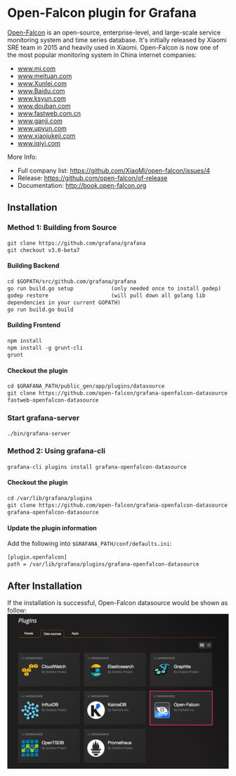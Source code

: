 # Open-Falcon plugin for Grafana

[Open-Falcon](https://github.com/open-falcon/open-falcon) is an open-source, enterprise-level, and large-scale service monitoring system and time series database. It's initially released by Xiaomi SRE team in 2015 and heavily used in Xiaomi. Open-Falcon is now one of the most popular monitoring system in China internet companies:

- www.mi.com
- www.meituan.com
- www.Xunlei.com
- www.Baidu.com
- www.ksyun.com
- www.douban.com
- www.fastweb.com.cn
- www.ganji.com
- www.upyun.com
- www.xiaojukeji.com
- www.iqiyi.com

More Info:

- Full company list: https://github.com/XiaoMi/open-falcon/issues/4
- Release: https://github.com/open-falcon/of-release
- Documentation: http://book.open-falcon.org

## Installation


### Method 1: Building from Source

```
git clone https://github.com/grafana/grafana
git checkout v3.0-beta7
```

#### Building Backend
```
cd $GOPATH/src/github.com/grafana/grafana
go run build.go setup            (only needed once to install godep)
godep restore                    (will pull down all golang lib dependencies in your current GOPATH)
go run build.go build
```

#### Building Frontend
```
npm install
npm install -g grunt-cli
grunt
```

#### Checkout the plugin
```
cd $GRAFANA_PATH/public_gen/app/plugins/datasource
git clone https://github.com/open-falcon/grafana-openfalcon-datasource fastweb-openfalcon-datasource
```

### Start grafana-server
```
./bin/grafana-server
```

### Method 2: Using grafana-cli

`grafana-cli plugins install grafana-openfalcon-datasource`

#### Checkout the plugin

```
cd /var/lib/grafana/plugins
git clone https://github.com/open-falcon/grafana-openfalcon-datasource grafana-openfalcon-datasource
```

#### Update the plugin information

Add the following into `$GRAFANA_PATH/conf/defaults.ini`:
```
[plugin.openfalcon]
path = /var/lib/grafana/plugins/grafana-openfalcon-datasource
```

## After Installation
If the installation is successful, Open-Falcon datasource would be shown as follow:
![](https://raw.githubusercontent.com/hitripod/kordan.common.store/master/images/open-falcon/grafana_plugin_1.png)
